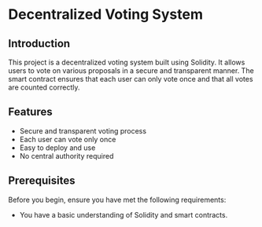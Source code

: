 # Decentralized Voting System

## Introduction

This project is a decentralized voting system built using Solidity. It allows users to vote on various proposals in a secure and transparent manner. The smart contract ensures that each user can only vote once and that all votes are counted correctly.

## Features

- Secure and transparent voting process
- Each user can vote only once
- Easy to deploy and use
- No central authority required

## Prerequisites

Before you begin, ensure you have met the following requirements:

- You have a basic understanding of Solidity and smart contracts.
